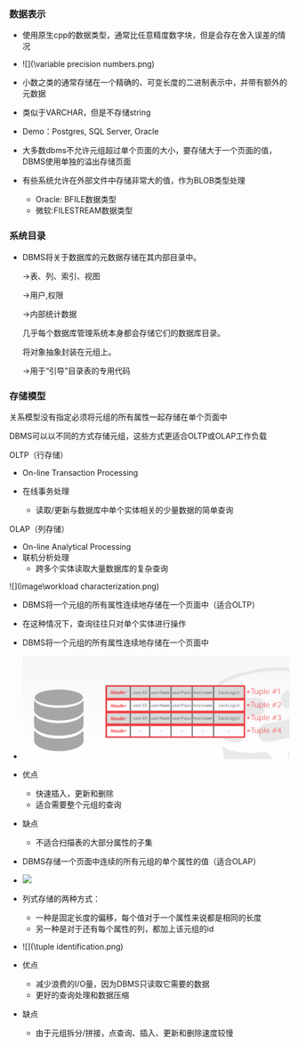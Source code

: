### 数据表示

- 使用原生cpp的数据类型，通常比任意精度数字块，但是会存在舍入误差的情况
- ![](\variable precision numbers.png)
- 小数之类的通常存储在一个精确的、可变长度的二进制表示中，并带有额外的元数据
- 类似于VARCHAR，但是不存储string
- Demo：Postgres, SQL Server, Oracle



- 大多数dbms不允许元组超过单个页面的大小，要存储大于一个页面的值，DBMS使用单独的溢出存储页面
- 有些系统允许在外部文件中存储非常大的值，作为BLOB类型处理
  - Oracle: BFILE数据类型
  - 微软:FILESTREAM数据类型





### 系统目录

- DBMS将关于数据库的元数据存储在其内部目录中。

  →表、列、索引、视图

  →用户,权限

  →内部统计数据

  几乎每个数据库管理系统本身都会存储它们的数据库目录。

  将对象抽象封装在元组上。

  →用于“引导”目录表的专用代码





### 存储模型

关系模型没有指定必须将元组的所有属性一起存储在单个页面中

DBMS可以以不同的方式存储元组，这些方式更适合OLTP或OLAP工作负载

OLTP（行存储）

- On-line Transaction Processing

- 在线事务处理
  - 读取/更新与数据库中单个实体相关的少量数据的简单查询



OLAP（列存储）

- On-line Analytical Processing
- 联机分析处理
  - 跨多个实体读取大量数据库的复杂查询



![](image\workload characterization.png)





- DBMS将一个元组的所有属性连续地存储在一个页面中（适合OLTP）
- 在这种情况下，查询往往只对单个实体进行操作
- DBMS将一个元组的所有属性连续地存储在一个页面中
- ![](image\NSM.png)
- 优点
  - 快速插入，更新和删除
  - 适合需要整个元组的查询
- 缺点
  - 不适合扫描表的大部分属性的子集



- DBMS存储一个页面中连续的所有元组的单个属性的值（适合OLAP）
- ![](\DSM.png)
- 列式存储的两种方式：
  - 一种是固定长度的偏移，每个值对于一个属性来说都是相同的长度
  - 另一种是对于还有每个属性的列，都加上该元组的id
- ![](\tuple identification.png)
- 优点
  - 减少浪费的I/O量，因为DBMS只读取它需要的数据
  - 更好的查询处理和数据压缩
- 缺点
  - 由于元组拆分/拼接，点查询、插入、更新和删除速度较慢
